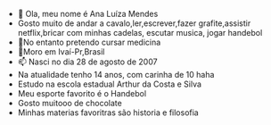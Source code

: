 - 👋 Ola, meu nome é Ana Luíza Mendes 
- Gosto muito de andar a cavalo,ler,escrever,fazer grafite,assistir netflix,bricar com minhas cadelas, escutar musica, jogar handebol 
- 🌱No entanto pretendo cursar medicina 
- 💞️Moro em Ivaí-Pr,Brasil
- 📫 Nasci no dia 28 de agosto de 2007
- Na atualidade tenho 14 anos, com carinha de 10 haha
- Estudo na escola estadual Arthur da Costa e Silva 
- Meu esporte favorito é o Handebol 
- Gosto muitooo de chocolate 
- Minhas materias favoritras são historia e filosofia 
